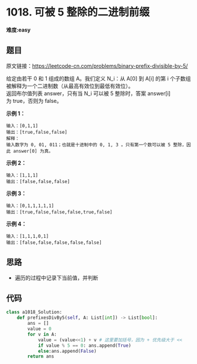 # 1018. 可被 5 整除的二进制前缀
**难度:easy**
## 题目
原文链接：https://leetcode-cn.com/problems/binary-prefix-divisible-by-5/

给定由若干 0 和 1 组成的数组 A。我们定义 N_i：从 A[0] 到 A[i] 的第 i 个子数组被解释为一个二进制数（从最高有效位到最低有效位）。  
返回布尔值列表 answer，只有当 N_i 可以被 5 整除时，答案 answer[i] 为 true，否则为 false。

**示例 1：**
```
输入：[0,1,1]
输出：[true,false,false]
解释：
输入数字为 0, 01, 011；也就是十进制中的 0, 1, 3 。只有第一个数可以被 5 整除，因此 answer[0] 为真。
```
**示例 2：**
```
输入：[1,1,1]
输出：[false,false,false]
```
**示例 3：**
```
输入：[0,1,1,1,1,1]
输出：[true,false,false,false,true,false]
```
**示例 4：**
```
输入：[1,1,1,0,1]
输出：[false,false,false,false,false]
```

## 思路
* 遍历的过程中记录下当前值，并判断

## 代码
```python
class a1018_Solution:
    def prefixesDivBy5(self, A: List[int]) -> List[bool]:
        ans = []
        value = 0
        for v in A:
            value = (value<<1) + v # 这里要加括号，因为 + 优先级大于 <<
            if value % 5 == 0: ans.append(True)
            else:ans.append(False)
        return ans
```
